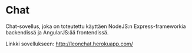 # Chat

Chat-sovellus, joka on toteutettu käyttäen NodeJS:n Express-frameworkia backendissä ja AngularJS:ää frontendissä.

Linkki sovellukseen: http://leonchat.herokuapp.com/
